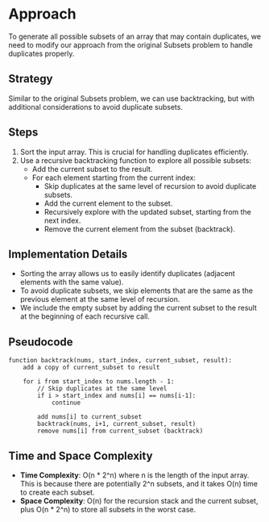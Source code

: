 # Approach

To generate all possible subsets of an array that may contain duplicates, we need to modify our approach from the original Subsets problem to handle duplicates properly.

## Strategy
Similar to the original Subsets problem, we can use backtracking, but with additional considerations to avoid duplicate subsets.

## Steps
1. Sort the input array. This is crucial for handling duplicates efficiently.
2. Use a recursive backtracking function to explore all possible subsets:
   - Add the current subset to the result.
   - For each element starting from the current index:
     - Skip duplicates at the same level of recursion to avoid duplicate subsets.
     - Add the current element to the subset.
     - Recursively explore with the updated subset, starting from the next index.
     - Remove the current element from the subset (backtrack).

## Implementation Details
- Sorting the array allows us to easily identify duplicates (adjacent elements with the same value).
- To avoid duplicate subsets, we skip elements that are the same as the previous element at the same level of recursion.
- We include the empty subset by adding the current subset to the result at the beginning of each recursive call.

## Pseudocode
```
function backtrack(nums, start_index, current_subset, result):
    add a copy of current_subset to result
    
    for i from start_index to nums.length - 1:
        // Skip duplicates at the same level
        if i > start_index and nums[i] == nums[i-1]:
            continue
        
        add nums[i] to current_subset
        backtrack(nums, i+1, current_subset, result)
        remove nums[i] from current_subset (backtrack)
```

## Time and Space Complexity
- **Time Complexity**: O(n * 2^n) where n is the length of the input array. This is because there are potentially 2^n subsets, and it takes O(n) time to create each subset.
- **Space Complexity**: O(n) for the recursion stack and the current subset, plus O(n * 2^n) to store all subsets in the worst case.
